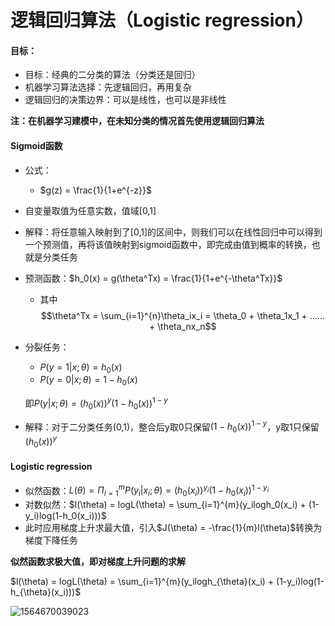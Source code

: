 # 逻辑回归算法（Logistic regression）

#### 目标：

- 目标：经典的二分类的算法（分类还是回归）
- 机器学习算法选择：先逻辑回归，再用复杂
- 逻辑回归的决策边界：可以是线性，也可以是非线性

**注：在机器学习建模中，在未知分类的情况首先使用逻辑回归算法**

#### Sigmoid函数

- 公式：

	- $g(z) = \frac{1}{1+e^{-z}}$

- 自变量取值为任意实数，值域[0,1]

- 解释：将任意输入映射到了[0,1]的区间中，则我们可以在线性回归中可以得到一个预测值，再将该值映射到sigmoid函数中，即完成由值到概率的转换，也就是分类任务

- 预测函数：$h_0(x) = g(\theta^Tx) = \frac{1}{1+e^{-\theta^Tx}}$

	- 其中$$\theta^Tx = \sum_{i=1}^{n}\theta_ix_i = \theta_0 + \theta_1x_1 + …… + \theta_nx_n$$

- 分裂任务：

	- $P(y=1|x;\theta) = h_0(x)$
	- $P(y=0|x;\theta) = 1-h_0(x)$

	即$P(y|x;\theta) = (h_0(x))^y(1-h_0(x))^{1-y}$

- 解释：对于二分类任务(0,1)，整合后y取0只保留$(1-h_0(x))^{1-y}$，y取1只保留$(h_0(x))^y$

#### Logistic regression

- 似然函数：$L(\theta) = \Pi_{i=1}^{m}P(y_i|x_i;\theta)  = (h_0(x_i))^{y_i}(1-h_0(x_i))^{1-y_i}$
- 对数似然：$l(\theta) = logL(\theta) = \sum_{i=1}^{m}(y_ilogh_0(x_i) + (1-y_i)log(1-h_0(x_i)))$
- 此时应用梯度上升求最大值，引入$J(\theta) = -\frac{1}{m}l(\theta)$转换为梯度下降任务

**似然函数求极大值，即对梯度上升问题的求解**

$l(\theta) = logL(\theta) = \sum_{i=1}^{m}(y_ilogh_{\theta}(x_i) + (1-y_i)log(1-h_{\theta}(x_i)))$

![1564670039023](E:\资料\Note\images\siran.png)

